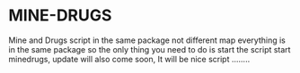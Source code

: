 # MINE-DRUGS
Mine and Drugs script in the same package not different map everything is in the same package so the only thing you need to do is start the script start minedrugs, update will also come soon, It will be nice script ........ 
